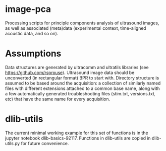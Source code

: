 # image-pca
Processing scripts for principle components analysis of ultrasound images, as well as associated (meta)data (experimental context, time-aligned acoustic data, and so on). 

# Assumptions
Data structures are generated by ultracomm and ultratils libraries (see https://github.com/rsprouse). Ultrasound image data should be unconverted (in rectangular format) BPR to start with. Directory structure is assumed to be based around the acquisition: a collection of similarly named files with different extensions attached to a common base name, along with a few automatically generated troubleshooting files (stim.txt, versions.txt, etc) that have the same name for every acquisition.

# dlib-utils
The current minimal working example for this set of functions is in the jupyter notebook dlib-basics-92117. Functions in dlib-utils are copied in dlib-utils.py for future convenience.
